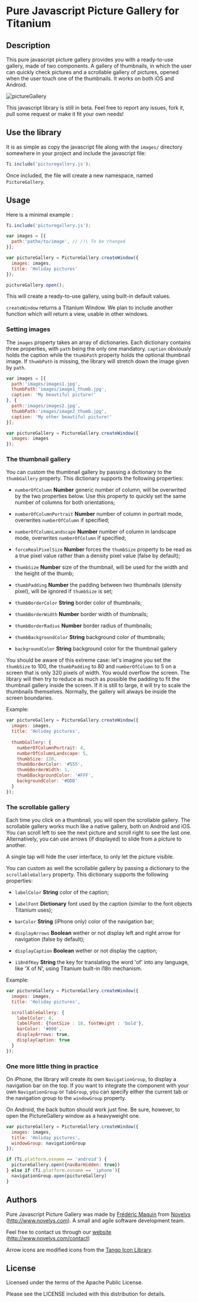 # Pure Javascript Picture Gallery for Titanium

## Description

This pure javascript picture gallery provides you with a ready-to-use gallery, made of two components. A gallery of thumbnails, in which the user can quickly check pictures and a scrollable gallery of pictures, opened when the user touch one of the thumbnails. It works on both iOS and Android.

![pictureGallery](http://i55.tinypic.com/2uji7hk.png "Titanium Picture Gallery")

This javascript library is still in beta. Feel free to report any issues, fork it, pull some request or make it fit your own needs!

## Use the library

It is as simple as copy the javascript file along with the `images/` directory somewhere in your project and include the javascript file:

```javascript
Ti.include('picturegallery.js');
```
  
Once included, the file will create a new namespace, named `PictureGallery`.

## Usage

Here is a minimal example :

```javascript
Ti.include('picturegallery.js');

var images = [{
  path:'pathe/to/image', // /!\ To be changed
}];

var pictureGallery = PictureGallery.createWindow({
  images: images,
  title: 'Holiday pictures'
});

pictureGallery.open();
```
  
This will create a ready-to-use gallery, using built-in default values.

`createWindow` returns a Titanium Window. We plan to include another function which will return a view, usable in other windows.

### Setting images

The `images` property takes an array of dictionaries. Each dictionary contains three properties, with `path` being the only one mandatory.
`caption` obviously holds the caption while the `thumbPath` property holds the optional thumbnail image. If `thumbPath` is missing, the library will stretch down the image given by `path`.

```javascript
var images = [{
  path:'images/images1.jpg',
  thumbPath:'images/image1_thumb.jpg',
  caption: 'My beautiful picture!'
}, {
  path:'images/images2.jpg',
  thumbPath:'images/image2_thumb.jpg',
  caption: 'My other beautiful picture!'
}];

var pictureGallery = PictureGallery.createWindow({
  images: images
});
```

### The thumbnail gallery

You can custom the thumbnail gallery by passing a dictionary to the `thumbGallery` property. This dictionary supports the following properties:

* `numberOfColumn` **Number** generic number of column, will be overwrited by the two properties below. Use this property to quickly set the same number of columns for both orientations;

* `numberOfColumnPortrait` **Number** number of column in portrait mode, overwrites `numberOfColumn` if specified;
* `numberOfColumnLandscape` **Number** number of column in landscape mode, overwrites `numberOfColumn` if specified;

* `forceRealPixelSize` **Number** forces the `thumbSize` property to be read as a true pixel value rather than a density pixel value (false by default);

* `thumbSize` **Number** size of the thumbnail, will be used for the width and the height of the thumb;
* `thumbPadding` **Number** the padding between two thumbnails (density pixel), will be ignored if `thumbSize` is set;
* `thumbBorderColor` **String** border color of thumbnails;
* `thumbBorderWidth` **Number** border width of thumbnails;
* `thumbBorderRadius` **Number** border radius of thumbnails;
* `thumbBackgroundColor` **String** background color of thumbnails;

* `backgroundColor` **String** background color for the thumbnail gallery

You should be aware of this extreme case: let's imagine you set the `thumbSize` to 100, the `thumbPadding` to 80 and `numberOfColumn` to 5 on a screen that is only 320 pixels of width. You would overflow the screen. The library will then try to reduce as much as possible the padding to fit the thumbnail gallery inside the screen. If it is still to large, it will try to scale the thumbnails themselves. Normally, the gallery will always be inside the screen boundaries.

Example:

```javascript
var pictureGallery = PictureGallery.createWindow({
  images: images,
  title: 'Holiday pictures',
  
  thumbGallery: {
    numberOfColumnPortrait: 4,
    numberOfColumnLandscape: 5,
    thumbSize: 120,
    thumbBorderColor: '#555',
    thumbBorderWidth: 1,
    thumbBackgroundColor: '#FFF',
    backgroundColor: '#DDD'
  }
});
```

### The scrollable gallery

Each time you click on a thumbnail, you will open the scrollable gallery. The scrollable gallery works much like a native gallery, both on Android and iOS. You can scroll left to see the next picture and scroll right to see the last one. Alternatively, you can use arrows (if displayed) to slide from a picture to another.

A single tap will hide the user interface, to only let the picture visible.

You can custom as well the scrollable gallery by passing a dictionary to the `scrollableGallery` property. This dictionary supports the following properties:

* `labelColor` **String** color of the caption;
* `labelFont` **Dictionary** font used by the caption (similar to the font objects Titanium uses);
* `barColor` **String** (iPhone only) color of the navigation bar;

* `displayArrows` **Boolean** wether or not display left and right arrow for navigation (false by default);
* `displayCaption` **Boolean** wether or not display the caption;
* `i18nOfKey` **String** the key for translating the word 'of' into any language, like 'X of N', using Titanium built-in i18n mechanism.

Example:

```javascript
var pictureGallery = PictureGallery.createWindow({
  images: images,
  title: 'Holiday pictures',

  scrollableGallery: {
    labelColor: 4,
    labelFont: {fontSize : 18, fontWeight : 'bold'},
    barColor: '#000',
    displayArrows: true,
    displayCaption: true
  }
});
```

### One more little thing in practice

On iPhone, the library will create its own `NavigationGroup`, to display a navigation bar on the top. If you want to integrate the component with your own `NavigationGroup` or `TabGroup`, you can specify either the current tab or the navigation group to the `windowGroup` property.

On Android, the back button should work just fine. Be sure, however, to open the PictureGallery window as a heavyweight one.

```javascript
var pictureGallery = PictureGallery.createWindow({
  images: images,
  title: 'Holiday pictures',
  windowGroup: navigationGroup
});

if (Ti.platform.osname == 'android') {
  pictureGallery.open({navBarHidden: true})
} else if (Ti.platform.osname == 'iphone'){
  navigationGroup.open(pictureGallery)
}
```

## Authors

Pure Javascript Picture Gallery was made by [Frédéric Maquin](http://www.fredericmaquin.com) from [Novelys](http://www.novelys.com) (http://www.novelys.com). A small and agile software development team.

Feel free to contact us through our [website](http://www.novelys.com/contact) (http://www.novelys.com/contact)

Arrow icons are modified icons from the [Tango Icon Library](http://tango.freedesktop.org/Tango_Icon_Library).

## License

Licensed under the terms of the Apache Public License.

Please see the LICENSE included with this distribution for details.